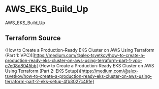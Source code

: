 # AWS_EKS_Build_Up
AWS_EKS_Build_Up

## Terraform Source
(How to Create a Production-Ready EKS Cluster on AWS Using Terraform (Part 1: VPC))[https://medium.com/@alex-tsvetkov/how-to-create-a-production-ready-eks-cluster-on-aws-using-terraform-part-1-vpc-e7e08d8045bb]
(How to Create a Production-Ready EKS Cluster on AWS Using Terraform (Part 2: EKS Setup))[https://medium.com/@alex-tsvetkov/how-to-create-a-production-ready-eks-cluster-on-aws-using-terraform-part-2-eks-setup-4fb3027c49fe]
